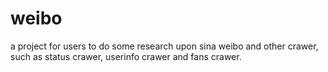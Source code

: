 weibo
=====

a project for users to do some research upon sina weibo and other crawer, such as status crawer, userinfo crawer and fans crawer.
